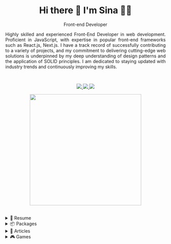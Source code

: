<h1 align='center'>
  Hi there 👋 I'm Sina 👨‍💻
</h1>

<p align='center'>
 Front-end Developer
</p>

<p align='justify'>
Highly skilled and experienced Front-End Developer in web development. Proficient in 
JavaScript, with expertise in popular front-end frameworks such as React.js, Next.js. I have 
a track record of successfully contributing to a variety of projects, and my commitment to 
delivering cutting-edge web solutions is underpinned by my deep understanding of design 
patterns and the application of SOLID principles. I am dedicated to staying updated with 
industry trends and continuously improving my skills.
</p>

</br>

<p align='center'>  
  <a href="https://linkedin.com/in/sina-alizadeh-4436b68a" >
    <img src="https://img.shields.io/badge/linkedin-%230077B5.svg?&style=for-the-badge&logo=linkedin&logoColor=white" />
  </a>
  <a href="https://www.npmjs.com/~sina_mas">
    <img src="https://img.shields.io/badge/NPM-%23CB3837.svg?style=for-the-badge&logo=npm&logoColor=white" />        
  </a>
  <a href="https://medium.com/@sina.alizadeh120">
    <img src="https://img.shields.io/badge/Medium-12100E?style=for-the-badge&logo=medium&logoColor=white" />        
  </a> 
</p>

<p align='center'>
  <a href="#"><img src="https://github-readme-stats.vercel.app/api?username=SinaMAlizadeh&show_icons=true&count_private=true&theme=dark" width="350"></a>
</p>
<!-- <p align='center'>
   <a href="#"><img src="https://github-readme-stats.vercel.app/api/top-langs/?username=SinaMAlizadeh&layout=compact&theme=dark" ></a>
</p> -->
</br>
</hr>
<!-- <p align='center'>
  <img src="https://cdn.jsdelivr.net/gh/devicons/devicon/icons/javascript/javascript-original.svg" width="50px"/>
  <img src="https://cdn.jsdelivr.net/gh/devicons/devicon/icons/react/react-original.svg" width="50px" />
  <img src="https://cdn.jsdelivr.net/gh/devicons/devicon/icons/nextjs/nextjs-original-wordmark.svg" width="50px" />
  <img src="https://cdn.jsdelivr.net/gh/devicons/devicon/icons/typescript/typescript-original.svg" width="50px"/>
</p> -->
<!-- <p align='center'>
  <img src="https://cdn.jsdelivr.net/gh/devicons/devicon/icons/nodejs/nodejs-original-wordmark.svg" width="30px"/>
  <img src="https://cdn.jsdelivr.net/gh/devicons/devicon/icons/redux/redux-original.svg"  width="30px"/>
  <img src="https://cdn.jsdelivr.net/gh/devicons/devicon/icons/css3/css3-original.svg" width="30px" />
  <img src="https://cdn.jsdelivr.net/gh/devicons/devicon/icons/tailwindcss/tailwindcss-plain.svg"   width="30px"/>
  <img src="https://cdn.jsdelivr.net/gh/devicons/devicon/icons/nixos/nixos-original.svg" width="30px"/>

  <img src="https://cdn.jsdelivr.net/gh/devicons/devicon/icons/bootstrap/bootstrap-original.svg" width="30px"/>
  <img src="https://cdn.jsdelivr.net/gh/devicons/devicon/icons/storybook/storybook-original.svg"  width="30px"/>
  <img src="https://cdn.jsdelivr.net/gh/devicons/devicon/icons/git/git-original.svg" width="30px" />

  <img src="https://cdn.jsdelivr.net/gh/devicons/devicon/icons/sass/sass-original.svg" width="30px" />
  <img src="https://cdn.jsdelivr.net/gh/devicons/devicon/icons/webpack/webpack-original.svg" width="30px" />
  <img src="https://cdn.jsdelivr.net/gh/devicons/devicon/icons/html5/html5-original.svg" width="30px" />
  <img src="https://cdn.jsdelivr.net/gh/devicons/devicon/icons/angularjs/angularjs-original.svg" width="30px" />
  <img src="https://cdn.jsdelivr.net/gh/devicons/devicon/icons/materialui/materialui-original.svg" width="30px" />
  <img src="https://cdn.jsdelivr.net/gh/devicons/devicon/icons/gitlab/gitlab-original.svg"  width="30px" />
  <img src="https://cdn.jsdelivr.net/gh/devicons/devicon/icons/jest/jest-plain.svg" width="30px"  />
  <img src="https://cdn.jsdelivr.net/gh/devicons/devicon/icons/jquery/jquery-original.svg" width="30px"/>

</p>
 -->

<details>
  <summary>📃 Resume</summary>


## Education

- 📖 **Bachelor’s degree in Computer Software Engineering**\
📆 2008 - 2012


## Experience


<img align="right" src="https://img.shields.io/badge/JavaScript-323330?logo=javascript&logoColor=F7DF1E" />
<img align="right" src="https://img.shields.io/badge/TypeScript-007ACC?logo=typescript&logoColor=white" />
<img align="right" src="https://img.shields.io/badge/Sass-CC6699?logo=sass&logoColor=white" />
<img align="right" src="https://img.shields.io/badge/Ant%20Design-1890FF?logo=antdesign&logoColor=white" />
<img align="right" src="https://img.shields.io/badge/Redux-593D88?logo=redux&logoColor=white" />
<img align="right" src="https://img.shields.io/badge/next%20js-000000?logo=nextdotjs&logoColor=white" />
<img align="right" src="https://img.shields.io/badge/React-20232A?logo=react&logoColor=61DAFB" />



- **Front-end Developer**\
**🏢 SnappStore!**\
📆 2023 - moment\
👨‍💻 Improved API interaction, implemented PWA with QR-based menu, offline caching, automated model generation, streamlined error handling, centralized dashboard, real-time notifications, TDD, Agile collaboration.

<img align="right" src="https://img.shields.io/badge/npm-CB3837?logo=npm&logoColor=white" />
<img align="right" src="https://img.shields.io/badge/Webpack-8DD6F9?logo=Webpack&logoColor=white" />
<img align="right" src="https://img.shields.io/badge/JavaScript-323330?logo=javascript&logoColor=F7DF1E" />
<img align="right" src="https://img.shields.io/badge/TypeScript-007ACC?logo=typescript&logoColor=white" />
<img align="right" src="https://img.shields.io/badge/Sass-CC6699?logo=sass&logoColor=white" />
<img align="right" src="https://img.shields.io/badge/Material%20UI-007FFF?logo=mui&logoColor=white" />
<img align="right" src="https://img.shields.io/badge/Redux-593D88?logo=redux&logoColor=white" />
<img align="right" src="https://img.shields.io/badge/next%20js-000000?logo=nextdotjs&logoColor=white" />
<img align="right" src="https://img.shields.io/badge/React-20232A?logo=react&logoColor=61DAFB" />



- **Front-end Developer (Team Lead)**
- **🏢 Mazraeapp**\
📆 2022 - moment\
👨‍💻 Mazrae is a groundbreaking "super application" for farmers, with three integrated apps: "Farm," "Shop," and "Market," developed using Webpack micro front-end architecture. Led development, ensured coding standards, and provided innovative solutions using React.js, TypeScript, and Tailwind CSS. Implemented PWA features and web push notifications for offline access and timely updates on farm activities.


<img align="right" src="https://img.shields.io/badge/JavaScript-323330?logo=javascript&logoColor=F7DF1E" />
<img align="right" src="https://img.shields.io/badge/TypeScript-007ACC?logo=typescript&logoColor=white" />
<img align="right" src="https://img.shields.io/badge/Sass-CC6699?logo=sass&logoColor=white" />
<img align="right" src="https://img.shields.io/badge/next%20js-000000?logo=nextdotjs&logoColor=white" />
<img align="right" src="https://img.shields.io/badge/React-20232A?logo=react&logoColor=61DAFB" />


- **Front-end Developer**
- **🏢 Tehran Internet (*780#)**\
📆 2022 - 2023\
👨‍💻 Developed a Next.js PWA for tourism, enabling seamless booking of flights, buses, hotels, and international travel. Enhanced UI with advanced search and a responsive support dashboard, optimizing performance for efficient user experiences.


<img align="right" src="https://img.shields.io/badge/JavaScript-323330?logo=javascript&logoColor=F7DF1E" />
<img align="right" src="https://img.shields.io/badge/TypeScript-007ACC?logo=typescript&logoColor=white" />
<img align="right" src="https://img.shields.io/badge/Sass-CC6699?logo=sass&logoColor=white" />
<img align="right" src="https://img.shields.io/badge/C%23-239120?logo=csharp&logoColor=white" />
<img align="right" src="https://img.shields.io/badge/Microsoft%20SQL%20Server-CC2927?logo=microsoft%20sql%20server&logoColor=white" />
<img align="right" src="https://img.shields.io/badge/React-20232A?logo=react&logoColor=61DAFB" />
<img align="right" src="https://img.shields.io/badge/Angular-DD0031?logo=angular&logoColor=white" />


- **Full-Stack Developer**
- **🏢 Navaco Information Technology Co**\
📆 2018 - 2022\
👨‍💻 Led the development of a responsive payment web app with React.js, TypeScript, and Redux, ensuring seamless user experience. Engineered solutions for complex banking operations, integrated a customer loyalty program, and optimized performance by 30%.

<img align="right" src="https://img.shields.io/badge/JavaScript-323330?logo=javascript&logoColor=F7DF1E" />
<img align="right" src="https://img.shields.io/badge/TypeScript-007ACC?logo=typescript&logoColor=white" />
<img align="right" src="https://img.shields.io/badge/Sass-CC6699?logo=sass&logoColor=white" />
<img align="right" src="https://img.shields.io/badge/C%23-239120?logo=csharp&logoColor=white" />
<img align="right" src="https://img.shields.io/badge/Angular-DD0031?logo=angular&logoColor=white" />


- **Front End Developer**
- **🏢 Arman Insurance**\
📆 2017 - 2018


<img align="right" src="https://img.shields.io/badge/JavaScript-323330?logo=javascript&logoColor=F7DF1E" />
<img align="right" src="https://img.shields.io/badge/TypeScript-007ACC?logo=typescript&logoColor=white" />
<img align="right" src="https://img.shields.io/badge/Sass-CC6699?logo=sass&logoColor=white" />
<img align="right" src="https://img.shields.io/badge/Angular-DD0031?logo=angular&logoColor=white" />


- **Front End Developer**
- **🏢 HFJ**\
📆 2013 - 2017


</details>
<details>
  <summary>📦 Packages </summary>
  <br/>

| Name                 | A short summary                              | Install   | Downloads |
| -------------------- | -------------------------------------------- | --------- | --------- |
|  [angular-countdown-date-time](https://www.npmjs.com/package/angular-countdown-date-time)    | Angular countdown by end time   | ![NPM Version](https://img.shields.io/npm/v/angular-countdown-date-time)  | ![NPM Downloads](https://img.shields.io/npm/d18m/angular-countdown-date-time) |
 [reactjs-simple-table](https://www.npmjs.com/package/reactjs-simple-table) | A simple and reusable table for React | ![NPM Version](https://img.shields.io/npm/v/reactjs-simple-table) | ![NPM Downloads](https://img.shields.io/npm/d18m/reactjs-simple-table) | 
   [reactjs-simple-slider](https://www.npmjs.com/package/reactjs-simple-slider)| A simple and reusable image slider for React | ![NPM Version](https://img.shields.io/npm/v/reactjs-simple-slider) | ![NPM Downloads](https://img.shields.io/npm/d18m/reactjs-simple-slider) |
 [react-tags-in-textarea](https://www.npmjs.com/package/react-tags-in-textarea) | Add dynamic tagging capabilities to their React applications  text content area | ![NPM Version](https://img.shields.io/npm/v/react-tags-in-textarea) | ![NPM Downloads](https://img.shields.io/npm/d18m/react-tags-in-textarea)

</details>


<details>
  <summary>📝 Articles </summary>
  
  <br/>

 #  <sup>   [Repeating Failed Requests After Token Refresh in Axios Interceptors for React.js Apps](https://medium.com/@sina.alizadeh120/repeating-failed-requests-after-token-refresh-in-axios-interceptors-for-react-js-apps-50feb54ddcbc)</sup>
 In modern web applications, making HTTP requests to APIs is a fundamental part of the development process. Axios, a popular JavaScript library, simplifies the process of making HTTP requests in React.js applications. However, when dealing with secured APIs and token-based authentication, it’s essential to handle token expiration gracefully. This article explores how to ensure that all requests made during a token refresh process are automatically repeated with the new access token. [Github Repository](https://github.com/SinaMAlizadeh/axios-interceptors)



 #  <sup> [Unlocking Rapid Development: TypeScript Model Generation with Swagger](https://medium.com/@sina.alizadeh120/unlocking-rapid-development-typescript-model-generation-with-swagger-5c184a3c89f4)</sup>
 

As a React and Next.js developer, I faced hurdles managing multiple APIs and adapting to backend model updates. Leveraging Swagger, Axios, and similar tools, I embarked on a journey to simplify backend model generation. The goal was to create a seamless system for integrating models into projects despite frequent backend changes, alleviating the complexity of microservices.
[Github Repository](https://github.com/snapp-store/typescript-swagger-model-generator)

</details>


<details>
  <summary>🎮 Games </summary>
  
  <br/>
  
 #  <sup> <img src="https://github.com/SinaMAlizadeh/SinaMAlizadeh/assets/32089050/a2129e7a-bd9a-4058-aa2e-a153b6fa570f" alt="drawing" width="20"/> [Nowruz Game!](https://github.com/SinaMAlizadeh/nowruz-game)</sup>
   
Inspired by the vibrant traditions of Nowruz, the Persian New Year celebration. As a celebration of spring and new beginnings.  [Play!](https://nowruz-game.darkube.app/)

</details>


